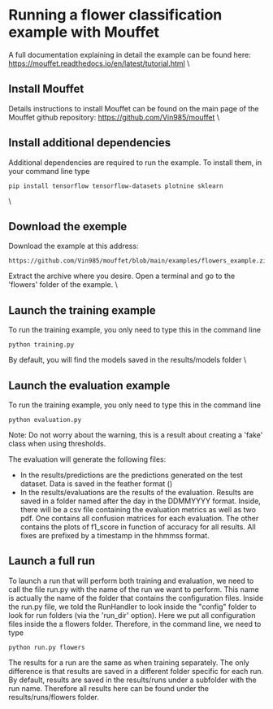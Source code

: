 # Running a flower classification example with Mouffet

A full documentation explaining in detail the example can be found here:
https://mouffet.readthedocs.io/en/latest/tutorial.html
\

## Install Mouffet

Details instructions to install Mouffet can be found on the main page of the Mouffet github repository:
https://github.com/Vin985/mouffet
\

## Install additional dependencies

Additional dependencies are required to run the example. To install them, in your command line type

    pip install tensorflow tensorflow-datasets plotnine sklearn
\
## Download the exemple

Download the example at this address: 

    https://github.com/Vin985/mouffet/blob/main/examples/flowers_example.zip

Extract the archive where you desire. Open a terminal and go to the 'flowers' folder of the example.
\
  
## Launch the training example

To run the training example, you only need to type this in the command line

    python training.py

By default, you will find the models saved in the results/models folder
\
  
## Launch the evaluation example

To run the training example, you only need to type this in the command line

    python evaluation.py

Note: Do not worry about the warning, this is a result about creating a 'fake' class when using
thresholds.

The evaluation will generate the following files:
 - In the results/predictions are the predictions generated on the test dataset. Data is saved in the
 feather format ()
 - In the results/evaluations are the results of the evaluation. Results are saved in a folder
 named after the day in the DDMMYYYY format. Inside, there will be a csv file containing the evaluation
 metrics as well as two pdf. One contains all confusion matrices for each evaluation. The other
 contains the plots of f1_score in function of accuracy for all results. All fixes are prefixed by
 a timestamp in the hhmmss format.

  
## Launch a full run

To launch a run that will perform both training and evaluation, we need to call the file run.py with
the name of the run we want to perform. This name is actually the name of the folder that contains
the configuration files. Inside the run.py file, we told the RunHandler to look inside the "config"
folder to look for run folders (via the 'run_dir' option). Here we put all configuration files inside
the a flowers folder. Therefore, in the command line, we need to type

    python run.py flowers

The results for a run are the same as when training separately. The only difference is that results
are saved in a different folder specific for each run. By default, results are saved in the
results/runs under a subfolder with the run name. Therefore all results here can be found under the
results/runs/flowers folder.